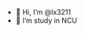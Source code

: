 - 👋 Hi, I’m @lx3211
- 🌱 I’m study in NCU
<!---
lx3211/lx3211 is a ✨ special ✨ repository because its `README.md` (this file) appears on your GitHub profile.
You can click the Preview link to take a look at your changes.
--->
